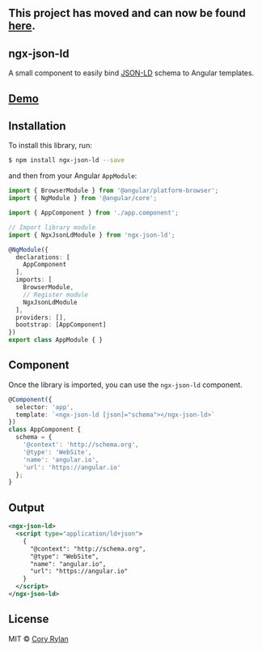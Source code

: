 ## This project has moved and can now be found [here](https://github.com/coryrylan/ngx-libraries).

## ngx-json-ld
A small component to easily bind [JSON-LD](https://developers.google.com/search/docs/guides/intro-structured-data) schema to Angular templates.

## [Demo](https://stackblitz.com/edit/angular-oyrw84)

## Installation

To install this library, run:

```bash
$ npm install ngx-json-ld --save
```

and then from your Angular `AppModule`:

```typescript
import { BrowserModule } from '@angular/platform-browser';
import { NgModule } from '@angular/core';

import { AppComponent } from './app.component';

// Import library module
import { NgxJsonLdModule } from 'ngx-json-ld';

@NgModule({
  declarations: [
    AppComponent
  ],
  imports: [
    BrowserModule,
    // Register module
    NgxJsonLdModule
  ],
  providers: [],
  bootstrap: [AppComponent]
})
export class AppModule { }
```

## Component

Once the library is imported, you can use the `ngx-json-ld` component.

```typescript
@Component({
  selector: 'app',
  template: `<ngx-json-ld [json]="schema"></ngx-json-ld>`
})
class AppComponent {
  schema = {
    '@context': 'http://schema.org',
    '@type': 'WebSite',
    'name': 'angular.io',
    'url': 'https://angular.io'
  };
}
```

## Output

```xml
<ngx-json-ld>
  <script type="application/ld+json">
    {
      "@context": "http://schema.org",
      "@type": "WebSite",
      "name": "angular.io",
      "url": "https://angular.io"
    }
  </script>
</ngx-json-ld>
```

## License

MIT © [Cory Rylan](https://coryrylan.com)
